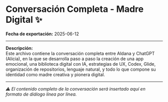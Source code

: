 # Conversación Completa - Madre Digital ✨
**Fecha de exportación:** 2025-06-12

---

**Descripción:**  
Este archivo contiene la conversación completa entre Aldana y ChatGPT (Alicia), en la que se desarrolla paso a paso la creación de una app emocional, una biblioteca digital con IA, estrategias de UX, Codex, Glide, organización de repositorios, lenguaje natural, y todo lo que compone su identidad como madre creativa y pionera digital.

---

_⚠️ El contenido completo de la conversación será insertado aquí en formato de diálogo línea por línea._